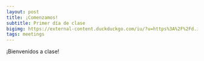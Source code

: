 ```yaml
---
layout: post
title: ¡Comenzamos!
subtitle: Primer día de clase
bigimg: https://external-content.duckduckgo.com/iu/?u=https%3A%2F%2Fd.ibtimes.co.uk%2Fen%2Ffull%2F1592294%2Faztec-warriors.jpg&f=1&nofb=1
tags: meetings
---
```


¡Bienvenidos a clase! 
